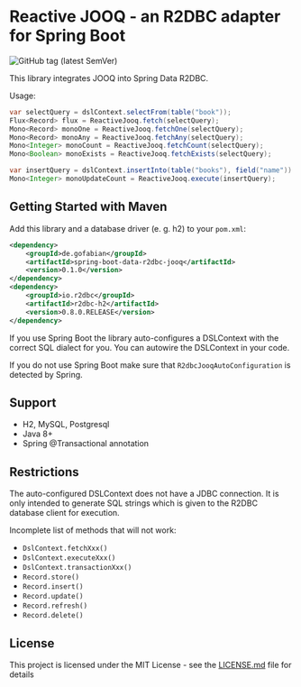 
# Reactive JOOQ - an R2DBC adapter for Spring Boot

![GitHub tag (latest SemVer)](https://img.shields.io/github/tag/gofabian/spring-boot-data-r2dbc-jooq)

This library integrates JOOQ into Spring Data R2DBC.

Usage:

```java
var selectQuery = dslContext.selectFrom(table("book"));
Flux<Record> flux = ReactiveJooq.fetch(selectQuery);
Mono<Record> monoOne = ReactiveJooq.fetchOne(selectQuery);
Mono<Record> monoAny = ReactiveJooq.fetchAny(selectQuery);
Mono<Integer> monoCount = ReactiveJooq.fetchCount(selectQuery);
Mono<Boolean> monoExists = ReactiveJooq.fetchExists(selectQuery);

var insertQuery = dslContext.insertInto(table("books"), field("name")).values("book");
Mono<Integer> monoUpdateCount = ReactiveJooq.execute(insertQuery);
```


## Getting Started with Maven

Add this library and a database driver (e. g. h2) to your `pom.xml`:

```xml
<dependency>
    <groupId>de.gofabian</groupId>
    <artifactId>spring-boot-data-r2dbc-jooq</artifactId>
    <version>0.1.0</version>
</dependency>
<dependency>
    <groupId>io.r2dbc</groupId>
    <artifactId>r2dbc-h2</artifactId>
    <version>0.8.0.RELEASE</version>
</dependency>
```

If you use Spring Boot the library auto-configures a DSLContext with the correct SQL dialect for you. You can autowire
the DSLContext in your code. 

If you do not use Spring Boot make sure that `R2dbcJooqAutoConfiguration` is detected by Spring.


## Support

- H2, MySQL, Postgresql
- Java 8+
- Spring @Transactional annotation


## Restrictions

The auto-configured DSLContext does not have a JDBC connection. It is only intended to generate SQL strings which is 
given to the R2DBC database client for execution.

Incomplete list of methods that will not work:

- `DslContext.fetchXxx()`
- `DslContext.executeXxx()`
- `DslContext.transactionXxx()`
- `Record.store()`
- `Record.insert()`
- `Record.update()`
- `Record.refresh()`
- `Record.delete()`


## License

This project is licensed under the MIT License - see the [LICENSE.md](LICENSE.md) file for details
